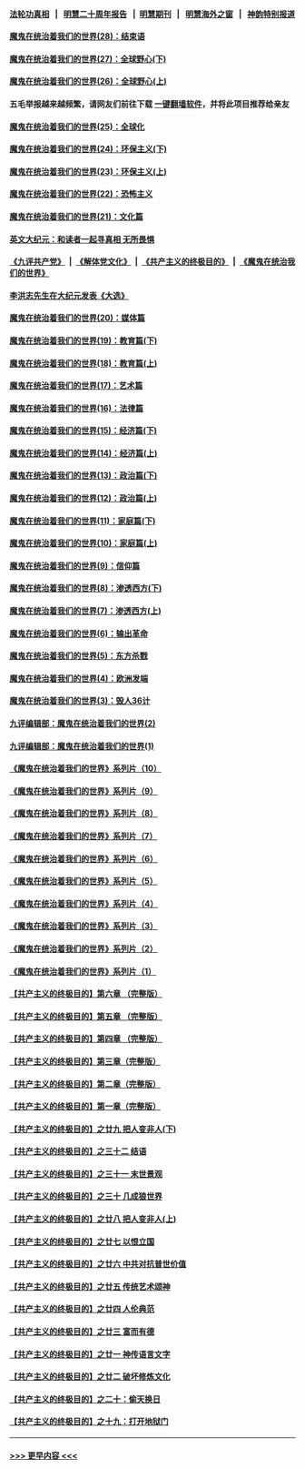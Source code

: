 #### [法轮功真相](https://github.com/gfw-breaker/truth/blob/master/README.md?t=0) &nbsp;&nbsp;|&nbsp;&nbsp; [明慧二十周年报告](https://github.com/gfw-breaker/mh-reports/blob/master/README.md?t=0) &nbsp;&nbsp;|&nbsp;&nbsp;[明慧期刊](https://github.com/gfw-breaker/mh-qikan) &nbsp;&nbsp;|&nbsp;&nbsp; [明慧海外之窗](https://github.com/gfw-breaker/mh-news/blob/master/README.md?t=0) &nbsp;&nbsp;|&nbsp;&nbsp; [神韵特别报道](https://github.com/gfw-breaker/mh-news/blob/master/shenyun.md?t=0)
#### [魔鬼在统治着我们的世界(28)：结束语](../pages/nsc422/n10936246.md?t=07041201) 
#### [魔鬼在统治着我们的世界(27)：全球野心(下)](../pages/nsc422/n10928319.md?t=07041201) 
#### [魔鬼在统治着我们的世界(26)：全球野心(上)](../pages/nsc422/n10900318.md?t=07041201) 
#### 五毛举报越来越频繁，请网友们前往下载 [一键翻墙软件](https://github.com/gfw-breaker/ssr-accounts)，并将此项目推荐给亲友
#### [魔鬼在统治着我们的世界(25)：全球化](../pages/nsc422/n10788205.md?t=07041201) 
#### [魔鬼在统治着我们的世界(24)：环保主义(下)](../pages/nsc422/n10695307.md?t=07041201) 
#### [魔鬼在统治着我们的世界(23)：环保主义(上)](../pages/nsc422/n10688613.md?t=07041201) 
#### [魔鬼在统治着我们的世界(22)：恐怖主义](../pages/nsc422/n10614727.md?t=07041201) 
#### [魔鬼在统治着我们的世界(21)：文化篇](../pages/nsc422/n10597706.md?t=07041201) 
#### [英文大纪元：和读者一起寻真相 无所畏惧](../pages/nsc422/n12542027.md?t=07041201) 
#### [《九评共产党》](https://github.com/begood0513/9ping.md/blob/master/README.md) &nbsp;|&nbsp; [《解体党文化》](../../../../jtdwh.md/blob/master/README.md)  &nbsp;|&nbsp; [《共产主义的终极目的》](../../../../gczydzjmd.md/blob/master/README.md) &nbsp;|&nbsp; [《魔鬼在统治我们的世界》](../../../../mgztzwmdsj.md/blob/master/README.md) 
#### [李洪志先生在大纪元发表《大选》](../pages/nsc422/n12534746.md?t=07041201) 
#### [魔鬼在统治着我们的世界(20)：媒体篇](../pages/nsc422/n10586579.md?t=07041201) 
#### [魔鬼在统治着我们的世界(19)：教育篇(下)](../pages/nsc422/n10564808.md?t=07041201) 
#### [魔鬼在统治着我们的世界(18)：教育篇(上)](../pages/nsc422/n10526970.md?t=07041201) 
#### [魔鬼在统治着我们的世界(17)：艺术篇](../pages/nsc422/n10499093.md?t=07041201) 
#### [魔鬼在统治着我们的世界(16)：法律篇](../pages/nsc422/n10485969.md?t=07041201) 
#### [魔鬼在统治着我们的世界(15)：经济篇(下)](../pages/nsc422/n10469975.md?t=07041201) 
#### [魔鬼在统治着我们的世界(14)：经济篇(上)](../pages/nsc422/n10457370.md?t=07041201) 
#### [魔鬼在统治着我们的世界(13)：政治篇(下)](../pages/nsc422/n10448270.md?t=07041201) 
#### [魔鬼在统治着我们的世界(12)：政治篇(上)](../pages/nsc422/n10444576.md?t=07041201) 
#### [魔鬼在统治着我们的世界(11)：家庭篇(下)](../pages/nsc422/n10440961.md?t=07041201) 
#### [魔鬼在统治着我们的世界(10)：家庭篇(上)](../pages/nsc422/n10435448.md?t=07041201) 
#### [魔鬼在统治着我们的世界(9)：信仰篇](../pages/nsc422/n10432159.md?t=07041201) 
#### [魔鬼在统治着我们的世界(8)：渗透西方(下)](../pages/nsc422/n10429603.md?t=07041201) 
#### [魔鬼在统治着我们的世界(7)：渗透西方(上)](../pages/nsc422/n10426013.md?t=07041201) 
#### [魔鬼在统治着我们的世界(6)：输出革命](../pages/nsc422/n10421536.md?t=07041201) 
#### [魔鬼在统治着我们的世界(5)：东方杀戮](../pages/nsc422/n10417707.md?t=07041201) 
#### [魔鬼在统治着我们的世界(4)：欧洲发端](../pages/nsc422/n10414890.md?t=07041201) 
#### [魔鬼在统治着我们的世界(3)：毁人36计](../pages/nsc422/n10411583.md?t=07041201) 
#### [九评编辑部：魔鬼在统治着我们的世界(2)](../pages/nsc422/n10410036.md?t=07041201) 
#### [九评编辑部：魔鬼在统治着我们的世界(1)](../pages/nsc422/n10406825.md?t=07041201) 
#### [《魔鬼在统治着我们的世界》系列片（10）](../pages/nsc422/n12292670.md?t=07041201) 
#### [《魔鬼在统治着我们的世界》系列片（9）](../pages/nsc422/n12290859.md?t=07041201) 
#### [《魔鬼在统治着我们的世界》系列片（8）](../pages/nsc422/n12287445.md?t=07041201) 
#### [《魔鬼在统治着我们的世界》系列片（7）](../pages/nsc422/n12283425.md?t=07041201) 
#### [《魔鬼在统治着我们的世界》系列片（6）](../pages/nsc422/n12282314.md?t=07041201) 
#### [《魔鬼在统治着我们的世界》系列片（5）](../pages/nsc422/n12281419.md?t=07041201) 
#### [《魔鬼在统治着我们的世界》系列片（4）](../pages/nsc422/n12274024.md?t=07041201) 
#### [《魔鬼在统治着我们的世界》系列片（3）](../pages/nsc422/n12271322.md?t=07041201) 
#### [《魔鬼在统治着我们的世界》系列片（2）](../pages/nsc422/n12269049.md?t=07041201) 
#### [《魔鬼在统治着我们的世界》系列片（1）](../pages/nsc422/n12267575.md?t=07041201) 
#### [【共产主义的终极目的】第六章 （完整版）](../pages/nsc422/n11428913.md?t=07041201) 
#### [【共产主义的终极目的】第五章 （完整版）](../pages/nsc422/n11428912.md?t=07041201) 
#### [【共产主义的终极目的】第四章 （完整版）](../pages/nsc422/n11428907.md?t=07041201) 
#### [【共产主义的终极目的】第三章（完整版）](../pages/nsc422/n11428848.md?t=07041201) 
#### [【共产主义的终极目的】第二章（完整版）](../pages/nsc422/n11428831.md?t=07041201) 
#### [【共产主义的终极目的】第一章（完整版）](../pages/nsc422/n11417651.md?t=07041201) 
#### [【共产主义的终极目的】之廿九 把人变非人(下)](../pages/nsc422/n11344140.md?t=07041201) 
#### [【共产主义的终极目的】之三十二 结语](../pages/nsc422/n11360535.md?t=07041201) 
#### [【共产主义的终极目的】之三十一 末世景观](../pages/nsc422/n11351129.md?t=07041201) 
#### [【共产主义的终极目的】之三十 几成狼世界](../pages/nsc422/n11348280.md?t=07041201) 
#### [【共产主义的终极目的】之廿八 把人变非人(上)](../pages/nsc422/n11340492.md?t=07041201) 
#### [【共产主义的终极目的】之廿七 以恨立国](../pages/nsc422/n11336944.md?t=07041201) 
#### [【共产主义的终极目的】之廿六 中共对抗普世价值](../pages/nsc422/n11324785.md?t=07041201) 
#### [【共产主义的终极目的】之廿五 传统艺术颂神](../pages/nsc422/n11296396.md?t=07041201) 
#### [【共产主义的终极目的】之廿四 人伦典范](../pages/nsc422/n11296397.md?t=07041201) 
#### [【共产主义的终极目的】之廿三 富而有德](../pages/nsc422/n11283598.md?t=07041201) 
#### [【共产主义的终极目的】之廿一 神传语言文字](../pages/nsc422/n11263265.md?t=07041201) 
#### [【共产主义的终极目的】之廿二 破坏修炼文化](../pages/nsc422/n11245728.md?t=07041201) 
#### [【共产主义的终极目的】之二十：偷天换日](../pages/nsc422/n11238846.md?t=07041201) 
#### [【共产主义的终极目的】之十九：打开地狱门](../pages/nsc422/n11206376.md?t=07041201) 

----
#### [ >>> 更早内容 <<< ](../indexes/nsc422-earlier.md)
